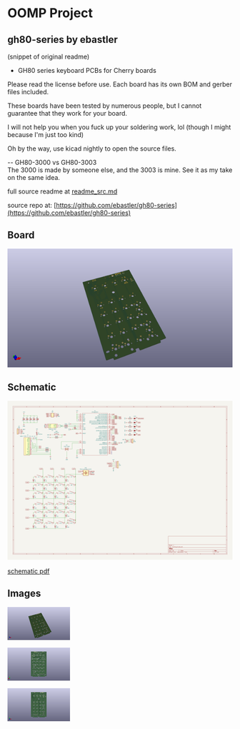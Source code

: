 # OOMP Project  
## gh80-series  by ebastler  
  
(snippet of original readme)  
  
- GH80 series keyboard PCBs for Cherry boards  
  
Please read the license before use. Each board has its own BOM and gerber files included.  
  
These boards have been tested by numerous people, but I cannot guarantee that they work for your board.  
  
I will not help you when you fuck up your soldering work, lol (though I might because I'm just too kind)  
  
Oh by the way, use kicad nightly to open the source files.  
  
-- GH80-3000 vs GH80-3003  
The 3000 is made by someone else, and the 3003 is mine. See it as my take on the same idea.  
  
  full source readme at [readme_src.md](readme_src.md)  
  
source repo at: [https://github.com/ebastler/gh80-series](https://github.com/ebastler/gh80-series)  
## Board  
  
[![working_3d.png](working_3d_600.png)](working_3d.png)  
## Schematic  
  
[![working_schematic.png](working_schematic_600.png)](working_schematic.png)  
  
[schematic pdf](working_schematic.pdf)  
## Images  
  
[![working_3d.png](working_3d_140.png)](working_3d.png)  
  
[![working_3d_back.png](working_3d_back_140.png)](working_3d_back.png)  
  
[![working_3d_front.png](working_3d_front_140.png)](working_3d_front.png)  
